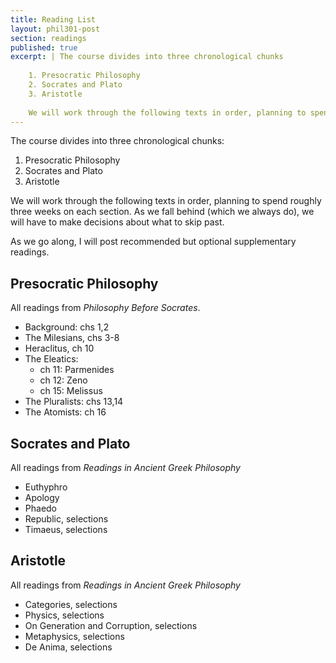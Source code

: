 ```yaml
---
title: Reading List
layout: phil301-post
section: readings
published: true
excerpt: | The course divides into three chronological chunks
    
    1. Presocratic Philosophy
    2. Socrates and Plato
    3. Aristotle
    
    We will work through the following texts in order, planning to spend roughly three weeks on each section.
---
```


The course divides into three chronological chunks:

1. Presocratic Philosophy
2. Socrates and Plato
3. Aristotle

We will work through the following texts in order, planning to spend roughly three weeks on each section. As we fall behind (which we always do), we will have to make decisions about what to skip past.

As we go along, I will post recommended but optional supplementary readings.

## Presocratic Philosophy ##

All readings from *Philosophy Before Socrates*.

+ Background: chs 1,2
+ The Milesians, chs 3-8
+ Heraclitus, ch 10
+ The Eleatics:
	+ ch 11: Parmenides
	+ ch 12: Zeno
	+ ch 15: Melissus
+ The Pluralists: chs 13,14
+ The Atomists: ch 16

## Socrates and Plato ##

All readings from *Readings in Ancient Greek Philosophy*

+ Euthyphro
+ Apology
+ Phaedo
+ Republic, selections
+ Timaeus, selections

## Aristotle ##

All readings from *Readings in Ancient Greek Philosophy*

+ Categories, selections
+ Physics, selections
+ On Generation and Corruption, selections
+ Metaphysics, selections
+ De Anima, selections


